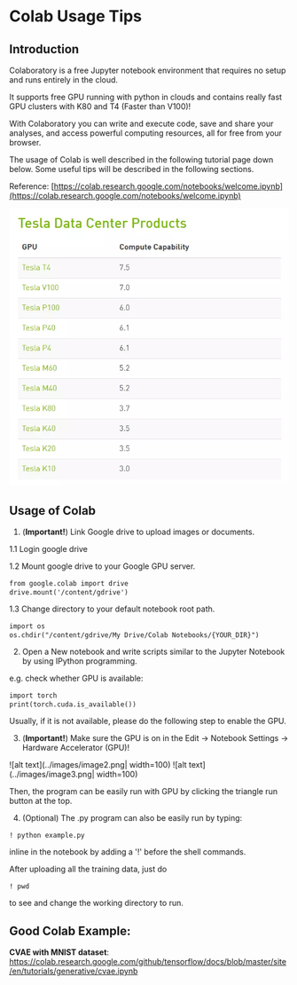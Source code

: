 # Colab Usage Tips

## Introduction

Colaboratory is a free Jupyter notebook environment that requires no setup and runs entirely in the cloud.

It supports free GPU running with python in clouds and contains really fast GPU clusters with K80 and T4 (Faster than V100)!

With Colaboratory you can write and execute code, save and share your analyses, and access powerful computing resources, all for free from your browser.

The usage of Colab is well described in the following tutorial page down below. Some useful tips will be described in the following sections.

Reference: [https://colab.research.google.com/notebooks/welcome.ipynb](https://colab.research.google.com/notebooks/welcome.ipynb)

![alt text](../images/image1.png)

## Usage of Colab

1. (**Important!**) Link Google drive to upload images or documents.

1.1 Login google drive

1.2 Mount google drive to your Google GPU server.

~~~~
from google.colab import drive
drive.mount('/content/gdrive')
~~~~

1.3 Change directory to your default notebook root path.

~~~~
import os
os.chdir("/content/gdrive/My Drive/Colab Notebooks/{YOUR_DIR}")
~~~~

2. Open a New notebook and write scripts similar to the Jupyter Notebook by using IPython programming.

e.g. check whether GPU is available:

~~~~
import torch
print(torch.cuda.is_available())
~~~~

Usually, if it is not available, please do the following step to enable the GPU.

3. (**Important!**) Make sure the GPU is on in the Edit -> Notebook Settings -> Hardware Accelerator (GPU)!

![alt text](../images/image2.png| width=100)
![alt text](../images/image3.png| width=100)

Then, the program can be easily run with GPU by clicking the triangle run button at the top.

4. (Optional) The .py program can also be easily run by typing:

~~~~
! python example.py
~~~~

inline in the notebook by adding a '!' before the shell commands.

After uploading all the training data, just do

~~~~
! pwd
~~~~

to see and change the working directory to run.


## Good Colab Example: 

**CVAE with MNIST dataset**: https://colab.research.google.com/github/tensorflow/docs/blob/master/site/en/tutorials/generative/cvae.ipynb

